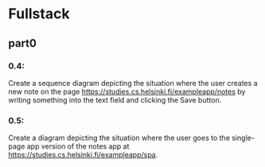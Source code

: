 # Fullstack
## part0
### 0.4:
Create a sequence diagram depicting the situation where the user creates a new note on the page https://studies.cs.helsinki.fi/exampleapp/notes by writing something into the text field and clicking the Save button.

### 0.5:
Create a diagram depicting the situation where the user goes to the single-page app version of the notes app at https://studies.cs.helsinki.fi/exampleapp/spa.